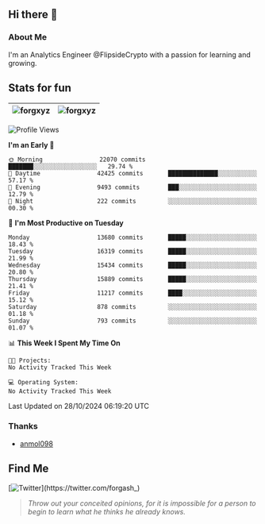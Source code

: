 ## Hi there 👋

### About Me

I'm an Analytics Engineer @FlipsideCrypto with a passion for learning and growing.
  
## Stats for fun

| <img align="center" src="https://github-readme-streak-stats.herokuapp.com/?user=forgxyz&theme=tokyonight" alt="forgxyz" /> | <img align="center" src="https://github-readme-stats.vercel.app/api?username=forgxyz&theme=tokyonight&show_icons=true" alt="forgxyz" /> |
| ------------- |------------- |


<!--START_SECTION:waka-->
![Profile Views](http://img.shields.io/badge/Profile%20Views-0-blue)

**I'm an Early 🐤** 

```text
🌞 Morning                22070 commits       ███████░░░░░░░░░░░░░░░░░░   29.74 % 
🌆 Daytime                42425 commits       ██████████████░░░░░░░░░░░   57.17 % 
🌃 Evening                9493 commits        ███░░░░░░░░░░░░░░░░░░░░░░   12.79 % 
🌙 Night                  222 commits         ░░░░░░░░░░░░░░░░░░░░░░░░░   00.30 % 
```
📅 **I'm Most Productive on Tuesday** 

```text
Monday                   13680 commits       █████░░░░░░░░░░░░░░░░░░░░   18.43 % 
Tuesday                  16319 commits       █████░░░░░░░░░░░░░░░░░░░░   21.99 % 
Wednesday                15434 commits       █████░░░░░░░░░░░░░░░░░░░░   20.80 % 
Thursday                 15889 commits       █████░░░░░░░░░░░░░░░░░░░░   21.41 % 
Friday                   11217 commits       ████░░░░░░░░░░░░░░░░░░░░░   15.12 % 
Saturday                 878 commits         ░░░░░░░░░░░░░░░░░░░░░░░░░   01.18 % 
Sunday                   793 commits         ░░░░░░░░░░░░░░░░░░░░░░░░░   01.07 % 
```


📊 **This Week I Spent My Time On** 

```text
🐱‍💻 Projects: 
No Activity Tracked This Week

💻 Operating System: 
No Activity Tracked This Week
```


 Last Updated on 28/10/2024 06:19:20 UTC
<!--END_SECTION:waka-->

### Thanks
 - [anmol098](https://github.com/anmol098/waka-readme-stats/)
  
## Find Me
[![Twitter](https://img.shields.io/twitter/url/https/twitter.com/forgash_.svg?style=social&label=Follow%20%40forgash_)](https://twitter.com/forgash_)


> *Throw out your conceited opinions, for it is impossible for a person to begin to learn what he thinks he already knows.* 
